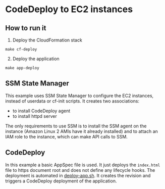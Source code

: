 # CodeDeploy to EC2 instances

## How to run it

1. Deploy the CloudFormation stack
```
make cf-deploy
```
2. Deploy the application
```
make app-deploy
```

## SSM State Manager

This example uses SSM State Manager to configure the EC2 instances, instead of userdata or cf-init scripts. It creates two associations:
- to install CodeDeploy agent
- to install httpd server

The only requirements to use SSM is to install the SSM agent on the instance (Amazon Linux 2 AMIs have it already installed) and to attach an IAM role to the instance, which can make API calls to SSM.

## CodeDeploy

In this example a basic AppSpec file is used. It just deploys the `index.html` file to https document root and does not define any lifecycle hooks. The deployment is automated in [deploy-app.sh](scripts/deploy-app.sh). It creates the revision and triggers a CodeDeploy deployment of the application.
